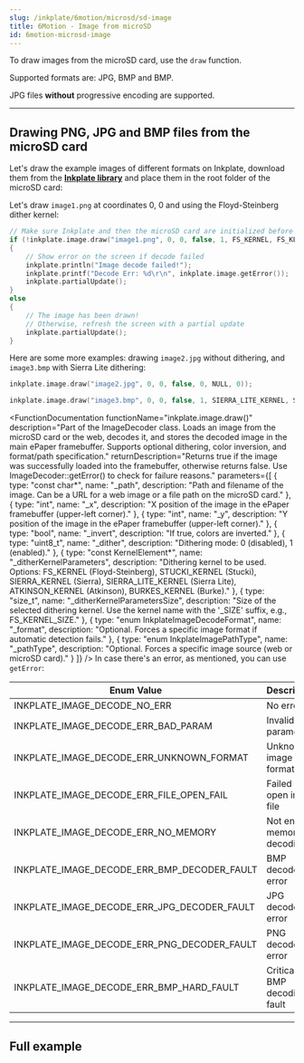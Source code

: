 ```yaml
---
slug: /inkplate/6motion/microsd/sd-image
title: 6Motion - Image from microSD
id: 6motion-microsd-image
---
```



To draw images from the microSD card, use the `draw` function. 

<InfoBox>Supported formats are: JPG, BMP and BMP.</InfoBox>

<WarningBox>JPG files **without** progressive encoding are supported.</WarningBox>

---

## Drawing PNG, JPG and BMP files from the microSD card

Let's draw the example images of different formats on Inkplate, download them from the [**Inkplate library**](https://github.com/SolderedElectronics/Inkplate_Motion_Arduino_Library/tree/main/examples/Inkplate6Motion/Advanced/SD/Inkplate_6_Motion_Images_From_SD) and place them in the root folder of the microSD card:
<CenteredImage src="/img/inkplate_6_motion/6motion_images_on_sd.png" alt="Images on the microSD card" caption="Images on the microSD card" width="500px" />

Let's draw `image1.png` at coordinates 0, 0 and using the Floyd-Steinberg dither kernel:

```cpp
// Make sure Inkplate and then the microSD card are initialized before this
if (!inkplate.image.draw("image1.png", 0, 0, false, 1, FS_KERNEL, FS_KERNEL_SIZE))
{
    // Show error on the screen if decode failed
    inkplate.println("Image decode failed!");
    inkplate.printf("Decode Err: %d\r\n", inkplate.image.getError());
    inkplate.partialUpdate();
}
else
{
    // The image has been drawn!
    // Otherwise, refresh the screen with a partial update
    inkplate.partialUpdate();
}
```

Here are some more examples: drawing `image2.jpg` without dithering, and `image3.bmp` with Sierra Lite dithering:

```cpp
inkplate.image.draw("image2.jpg", 0, 0, false, 0, NULL, 0));
```

```cpp
inkplate.image.draw("image3.bmp", 0, 0, false, 1, SIERRA_LITE_KERNEL, SIERRA_LITE_KERNEL_SIZE);
```

<FunctionDocumentation
  functionName="inkplate.image.draw()"
  description="Part of the ImageDecoder class. Loads an image from the microSD card or the web, decodes it, and stores the decoded image in the main ePaper framebuffer. Supports optional dithering, color inversion, and format/path specification."
  returnDescription="Returns true if the image was successfully loaded into the framebuffer, otherwise returns false. Use ImageDecoder::getError() to check for failure reasons."
  parameters={[
    { type: "const char*", name: "_path", description: "Path and filename of the image. Can be a URL for a web image or a file path on the microSD card." },
    { type: "int", name: "_x", description: "X position of the image in the ePaper framebuffer (upper-left corner)." },
    { type: "int", name: "_y", description: "Y position of the image in the ePaper framebuffer (upper-left corner)." },
    { type: "bool", name: "_invert", description: "If true, colors are inverted." },
    { type: "uint8_t", name: "_dither", description: "Dithering mode: 0 (disabled), 1 (enabled)." },
    { type: "const KernelElement*", name: "_ditherKernelParameters", description: "Dithering kernel to be used. Options: FS_KERNEL (Floyd-Steinberg), STUCKI_KERNEL (Stucki), SIERRA_KERNEL (Sierra), SIERRA_LITE_KERNEL (Sierra Lite), ATKINSON_KERNEL (Atkinson), BURKES_KERNEL (Burke)." },
    { type: "size_t", name: "_ditherKernelParametersSize", description: "Size of the selected dithering kernel. Use the kernel name with the '_SIZE' suffix, e.g., FS_KERNEL_SIZE." },
    { type: "enum InkplateImageDecodeFormat", name: "_format", description: "Optional. Forces a specific image format if automatic detection fails." },
    { type: "enum InkplateImagePathType", name: "_pathType", description: "Optional. Forces a specific image source (web or microSD card)." }
  ]}
/>
In case there's an error, as mentioned, you can use `getError`:
<FunctionDocumentation
  functionName="inkplate.image.getError()"
  description="Retrieves the last error encountered while decoding an image using ImageDecoder::draw(). If no error occurred, it returns INKPLATE_IMAGE_DECODE_NO_ERR. Errors are cleared before each new decoding process."
  returnDescription="Returns an InkplateImageDecodeErrors enum value representing the last encountered error."
/>

| Enum Value                                 | Description                                  |
|--------------------------------------------|----------------------------------------------|
| INKPLATE_IMAGE_DECODE_NO_ERR               | No error                                    |
| INKPLATE_IMAGE_DECODE_ERR_BAD_PARAM        | Invalid parameter                           |
| INKPLATE_IMAGE_DECODE_ERR_UNKNOWN_FORMAT   | Unknown image format                        |
| INKPLATE_IMAGE_DECODE_ERR_FILE_OPEN_FAIL   | Failed to open image file                   |
| INKPLATE_IMAGE_DECODE_ERR_NO_MEMORY        | Not enough memory for decoding              |
| INKPLATE_IMAGE_DECODE_ERR_BMP_DECODER_FAULT| BMP decoder error                           |
| INKPLATE_IMAGE_DECODE_ERR_JPG_DECODER_FAULT| JPG decoder error                           |
| INKPLATE_IMAGE_DECODE_ERR_PNG_DECODER_FAULT| PNG decoder error                           |
| INKPLATE_IMAGE_DECODE_ERR_BMP_HARD_FAULT   | Critical BMP decoding fault                 |

---

## Full example

<QuickLink 
  title="Inkplate_6_Motion_Images_From_SD.ino" 
  description="Full example of opening and displaying images from the SD card."
  url="https://github.com/SolderedElectronics/Inkplate_Motion_Arduino_Library/blob/main/examples/Inkplate6Motion/Advanced/SD/Inkplate_6_Motion_Images_From_SD/Inkplate_6_Motion_Images_From_SD.ino" 
/>